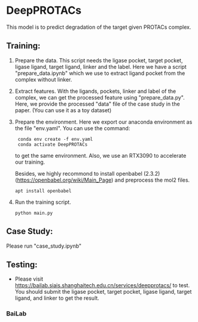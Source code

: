 # DeepPROTACs

This model is to predict degradation of the target given PROTACs complex.

## Training:
1. Prepare the data. This script needs the ligase pocket, target pocket, ligase ligand, target ligand, linker and the label. Here we have a script  "prepare_data.ipynb" which we use to extract ligand pocket from the complex without linker.

2. Extract features. With the ligands, pockets, linker and label of the complex, we can get the processed feature using "prepare_data.py". Here, we provide the processed "data" file of the case study in the paper. (You can use it as a toy dataset)

3. Prepare the environment. Here we export our anaconda environment as the file "env.yaml". You can use the command:
   ```shell
    conda env create -f env.yaml
    conda activate DeepPROTACs
   ```
   to get the same environment. Also, we use an RTX3090 to accelerate our 
   training.

    Besides, we highly recommond to install openbabel (2.3.2) (https://openbabel.org/wiki/Main_Page) and preprocess the mol2 files.
    ```shell
    apt install openbabel
    ```

5. Run the training script.
   ```shell
   python main.py
   ```

## Case Study:
Please run "case_study.ipynb"

## Testing:
+ Please visit https://bailab.siais.shanghaitech.edu.cn/services/deepprotacs/ 
to test. You should submit the  ligase pocket, target pocket, ligase ligand,
target ligand, and linker to get the result. 

### BaiLab